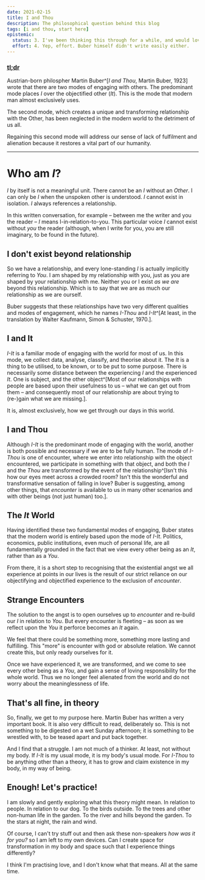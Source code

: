 ```yaml
---
date: 2021-02-15
title: I and Thou
description: The philosophical question behind this blog
tags: [i and thou, start here]
epistemic:
  status: 3. I've been thinking this through for a while, and would love feedback on its (lack of) clarity.
  effort: 4. Yep, effort. Buber himself didn't write easily either.
---
```


### <abbr title="Too long; didn't read">tl;dr</abbr>

Austrian-born philospher Martin Buber^[_I and Thou_, Martin Buber, 1923] wrote that there are two modes of engaging with others. The predominant mode places _I_ over the objectified other (_It_). This is the mode that modern man almost exclusively uses.

The second mode, which creates a unique and transforming relationship with the Other, has been neglected in the modern world to the detriment of us all.

Regaining this second mode will address our sense of lack of fulfilment and alienation because it restores a vital part of our humanity.

---

# Who am _I_?

_I_ by itself is not a meaningful unit. There cannot be an _I_ without an _Other_. I can only be _I_ when the unspoken other is understood. _I_ cannot exist in isolation. _I_ always references a relationship.

In this written conversation, for example – between me the writer and you the reader – _I_ means I-in-relation-to-you. This particular voice _I_ cannot exist without _you_ the reader (although, when I write for you, you are still imaginary, to be found in the future).

## I don't exist beyond relationship

So we have a relationship, and every lone-standing _I_ is actually implicitly referring to _You_. I am shaped by my relationship with you, just as you are shaped by your relationship with me. Neither you or I exist _as we are_ beyond this relationship. Which is to say that we are as much our relationship as we are ourself.

Buber suggests that these relationships have two very different qualities and modes of engagement, which he names _I-Thou_ and _I-It_^[At least, in the translation by Walter Kaufmann, Simon & Schuster, 1970.].

## I and It

_I-It_ is a familiar mode of engaging with the world for most of us. In this mode, we collect data, analyse, classify, and theorise about it. The _It_ is a thing to be utilised, to be known, or to be put to some purpose. There is necessarily some distance between the experiencing _I_ and the experienced _It_. One is subject, and the other object^[Most of our relationships with people are based upon their usefulness to us – what we can get out from them – and consequently most of our relationship are about trying to (re-)gain what we are missing.].

It is, almost exclusively, how we get through our days in this world.

## I and Thou

Although _I-It_ is the predominant mode of engaging with the world, another is both possible and necessary if we are to be fully human. The mode of _I-Thou_ is one of encounter, where we enter into relationship with the object encountered, we participate in something with that object, and both the _I_ and the _Thou_ are transformed by the event of the relationship^[Isn't this how our eyes meet across a crowded room? Isn't this the wonderful and transformative sensation of falling in love? Buber is suggesting, among other things, that _encounter_ is available to us in many other scenarios and with other beings (not just human) too.].

## The _It_ World

Having identified these two fundamental modes of engaging, Buber states that the modern world is entirely based upon the mode of _I-It_. Politics, economics, public institutions, even much of personal life, are all fundamentally grounded in the fact that we view every other being as an _It_, rather than as a _You_.

From there, it is a short step to recognising that the existential angst we all experience at points in our lives is the result of our strict reliance on our objectifying and objectified experience to the exclusion of _encounter_.

## Strange Encounters

The solution to the angst is to open ourselves up to _encounter_ and re-build our _I_ in relation to _You_. But every encounter is fleeting – as soon as we reflect upon the _You_ it perforce becomes an _It_ again.

We feel that there could be something more, something more lasting and fulfilling. This "more" is encounter with god or absolute relation. We cannot create this, but only ready ourselves for it.

Once we have experienced it, we are transformed, and we come to see every other being as a _You_, and gain a sense of loving responsibility for the whole world. Thus we no longer feel alienated from the world and do not worry about the meaninglessness of life.

## That's all fine, in theory

So, finally, we get to my purpose here. Martin Buber has written a very important book. It is also very difficult to read, deliberately so. This is not something to be digested on a wet Sunday afternoon; it is something to be wrestled with, to be teased apart and put back together.

And I find that a struggle. I am not much of a thinker. At least, not without my body. If _I-It_ is my usual mode, it is my body's usual mode. For _I-Thou_ to be anything other than a theory, it has to grow and claim existence in my body, in my way of being.

## Enough! Let's practice!

I am slowly and gently exploring what this theory might mean. In relation to people. In relation to our dog. To the birds outside. To the trees and other non-human life in the garden. To the river and hills beyond the garden. To the stars at night, the rain and wind.

Of course, I can't try stuff out and then ask these non-speakers _how was it for you?_ so I am left to my own devices. Can I create space for transformation in my body and space such that I experience things differently?

I think I'm practising love, and I don't know what that means. All at the same time.
